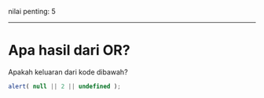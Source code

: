 nilai penting: 5

---

# Apa hasil dari OR?

Apakah keluaran dari kode dibawah?

```js
alert( null || 2 || undefined );
```

